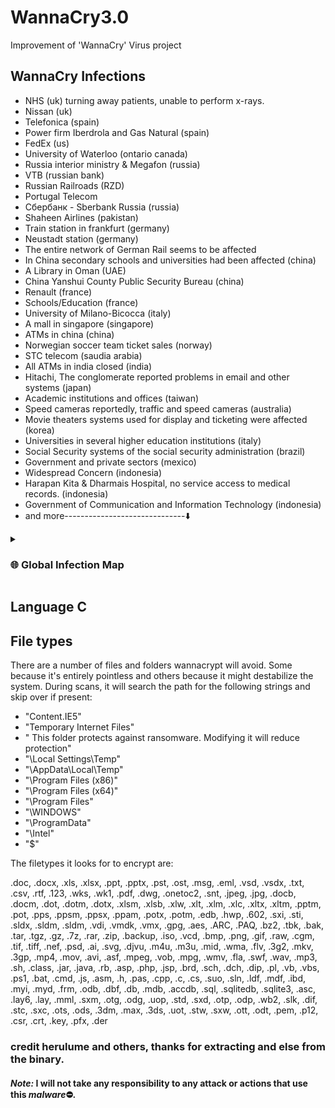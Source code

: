 # WannaCry3.0
Improvement of 'WannaCry' Virus project

## WannaCry Infections

* NHS (uk) turning away patients, unable to perform x-rays.
* Nissan (uk)
* Telefonica (spain)
* Power firm Iberdrola and Gas Natural (spain)
* FedEx (us)
* University of Waterloo (ontario canada)
* Russia interior ministry & Megafon (russia)
* VTB (russian bank)
* Russian Railroads (RZD)
* Portugal Telecom
* Сбербанк - Sberbank Russia (russia)
* Shaheen Airlines (pakistan)
* Train station in frankfurt (germany)
* Neustadt station (germany)
* The entire network of German Rail seems to be affected
* In China secondary schools and universities had been affected (china)
* A Library in Oman (UAE)
* China Yanshui County Public Security Bureau (china)
* Renault (france)
* Schools/Education (france)
* University of Milano-Bicocca (italy) 
* A mall in singapore (singapore)
* ATMs in china (china)
* Norwegian soccer team ticket sales (norway)
* STC telecom (saudia arabia)
* All ATMs in india closed (india)
* Hitachi, The conglomerate reported problems in email and other systems (japan)
* Academic institutions and offices (taiwan)
* Speed cameras reportedly, traffic and speed cameras (australia)
* Movie theaters systems used for display and ticketing were affected (korea)
* Universities in several higher education institutions (italy)
* Social Security systems of the social security administration (brazil)
* Government and private sectors (mexico)
* Widespread Concern (indonesia)
* Harapan Kita & Dharmais Hospital, no service access to medical records. (indonesia)
* Government of Communication and Information Technology (indonesia)
* and more------------------------------⬇️

<details>
<summary><h3> 🌐 Global Infection Map </h3></summary>

![wannacry1](https://github.com/Sulaimannabdul/WannaCry3.0/assets/151133481/cf3ee53c-57f7-4d94-8650-240726bbeef3)<br>
![wannacry2](https://github.com/Sulaimannabdul/WannaCry3.0/assets/151133481/014c7c2e-cd6a-41ca-b338-c5f3e9fa7ac4)<br>
![wannacry3](https://github.com/Sulaimannabdul/WannaCry3.0/assets/151133481/0beb39b9-dba5-4021-a725-2dd6fa232d46)<br>

</details>

## Language C

## File types

There are a number of files and folders wannacrypt will avoid. Some because it's entirely pointless and others because it might destabilize the system. During scans, it will search the path for the following strings and skip over if present:

*   "Content.IE5"
*   "Temporary Internet Files"
*   " This folder protects against ransomware. Modifying it will reduce protection"
*   "\Local Settings\Temp"
*   "\AppData\Local\Temp"
*   "\Program Files (x86)"
*   "\Program Files (x64)"
*   "\Program Files"
*   "\WINDOWS"
*   "\ProgramData"
*   "\Intel"
*   "$\"

The filetypes it looks for to encrypt are:

.doc, .docx, .xls, .xlsx, .ppt, .pptx, .pst, .ost, .msg, .eml, .vsd, .vsdx, .txt, .csv, .rtf, .123, .wks, .wk1, .pdf, .dwg, .onetoc2, .snt, .jpeg, .jpg, .docb, .docm, .dot, .dotm, .dotx, .xlsm, .xlsb, .xlw, .xlt, .xlm, .xlc, .xltx, .xltm, .pptm, .pot, .pps, .ppsm, .ppsx, .ppam, .potx, .potm, .edb, .hwp, .602, .sxi, .sti, .sldx, .sldm, .sldm, .vdi, .vmdk, .vmx, .gpg, .aes, .ARC, .PAQ, .bz2, .tbk, .bak, .tar, .tgz, .gz, .7z, .rar, .zip, .backup, .iso, .vcd, .bmp, .png, .gif, .raw, .cgm, .tif, .tiff, .nef, .psd, .ai, .svg, .djvu, .m4u, .m3u, .mid, .wma, .flv, .3g2, .mkv, .3gp, .mp4, .mov, .avi, .asf, .mpeg, .vob, .mpg, .wmv, .fla, .swf, .wav, .mp3, .sh, .class, .jar, .java, .rb, .asp, .php, .jsp, .brd, .sch, .dch, .dip, .pl, .vb, .vbs, .ps1, .bat, .cmd, .js, .asm, .h, .pas, .cpp, .c, .cs, .suo, .sln, .ldf, .mdf, .ibd, .myi, .myd, .frm, .odb, .dbf, .db, .mdb, .accdb, .sql, .sqlitedb, .sqlite3, .asc, .lay6, .lay, .mml, .sxm, .otg, .odg, .uop, .std, .sxd, .otp, .odp, .wb2, .slk, .dif, .stc, .sxc, .ots, .ods, .3dm, .max, .3ds, .uot, .stw, .sxw, .ott, .odt, .pem, .p12, .csr, .crt, .key, .pfx, .der

### credit herulume and others, thanks for extracting and else from the binary. 

#### ***Note:*** I will not take any responsibility to any attack or actions that use this ***malware***⛔.

